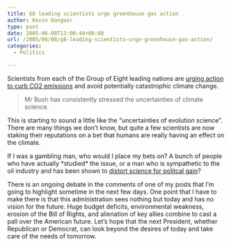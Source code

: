 ```yaml
---
title: G8 leading scientists urge greenhouse gas action
author: Kevin Dangoor
type: post
date: 2005-06-08T13:00:44+00:00
url: /2005/06/08/g8-leading-scientists-urge-greenhouse-gas-action/
categories:
  - Politics

---
```

Scientists from each of the Group of Eight leading nations are [urging action to curb CO2 emissions][1] and avoid potentially catastrophic climate change.

> Mr Bush has consistently stressed the uncertainties of climate science.

This is starting to sound a little like the &#8220;uncertainties of evolution science&#8221;. There are many things we don&#8217;t know, but quite a few scientists are now staking their reputations on a bet that humans are really having an effect on the climate.
  
If I was a gambling man, who would I place my bets on? A bunch of people who have actually \*studied\* the issue, or a man who is sympathetic to the oil industry and has been shown to [distort science for politcal gain][2]?

There is an ongoing debate in the comments of one of my posts that I&#8217;m going to highlight sometime in the next few days. One point that I have to make there is that this administration sees nothing but today and has no vision for the future. Huge budget deficits, environmental weakness, erosion of the Bill of Rights, and alienation of key allies combine to cast a pall over the American future. Let&#8217;s hope that the next President, whether Republican or Democrat, can look beyond the desires of today and take care of the needs of tomorrow.

 [1]: http://news.bbc.co.uk/2/hi/science/nature/4616431.stm
 [2]: http://www.csicop.org/doubtandabout/sciencewars/